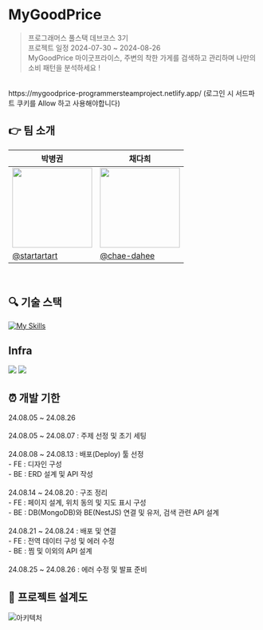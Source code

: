 # MyGoodPrice

> 프로그래머스 풀스택 데브코스 3기 <br/>
> 프로젝트 일정 2024-07-30 ~ 2024-08-26 <br/>
> MyGoodPrice 마이굿프라이스, 주변의 착한 가게를 검색하고 관리하며 나만의 소비 패턴을 분석하세요 !
<br/>
https://mygoodprice-programmersteamproject.netlify.app/
(로그인 시 서드파트 쿠키를 Allow 하고 사용해야합니다)

## 👉 팀 소개

| 박병권                                                                           | 채다희                                                                                                   |
| -------------------------------------------------------------------------------- | -------------------------------------------------------------------------------------------------------- |
| <img width="160px" src="https://avatars.githubusercontent.com/u/82306066?v=4" /> | <a href="https://github.com/chae-dahee"><img src="https://github.com/chae-dahee.png" width="160px"/></a> |
| [@startartart](https://github.com/startartart)                                   | [@chae-dahee](https://github.com/chae-dahee)                                                             |

<br />

## 🔍 기술 스택

[![My Skills](https://skillicons.dev/icons?i=html,css,js,ts,react,vite,styledcomponents,tailwind,npm,nodejs)](https://skillicons.dev)

## Infra

<div>
<img src="https://img.shields.io/badge/githubactions-2088FF?style=for-the-badge&logo=githubactions&logoColor=white">
  <img src="https://img.shields.io/badge/cloudtype-white?style=for-the-badge">
</div>

## ⏰ 개발 기한
<p>
24.08.05 ~ 24.08.26
<br/><br/>
24.08.05 ~ 24.08.07 : 주제 선정 및 초기 세팅
<br/><br/>
24.08.08 ~ 24.08.13 :  배포(Deploy) 툴 선정<br/>
- FE : 디자인 구성<br/>
- BE : ERD 설계 및 API 작성
<br/><br/>
24.08.14 ~ 24.08.20 : 구조 정리<br/>
- FE : 페이지 설계, 위치 동의 및 지도 표시 구성<br/>
- BE : DB(MongoDB)와 BE(NestJS) 연결 및 유저, 검색 관련 API 설계
<br/><br/>
24.08.21 ~ 24.08.24 : 배포 및 연결<br/>
- FE : 전역 데이터 구성 및 에러 수정<br/>
- BE : 찜 및 이외의 API 설계
<br/><br/>
24.08.25 ~ 24.08.26 : 에러 수정 및 발표 준비
</p>


## 📍 프로젝트 설계도
![아키텍처](https://github.com/user-attachments/assets/c6213509-b802-4f75-8763-50c4b79a1fd8)
